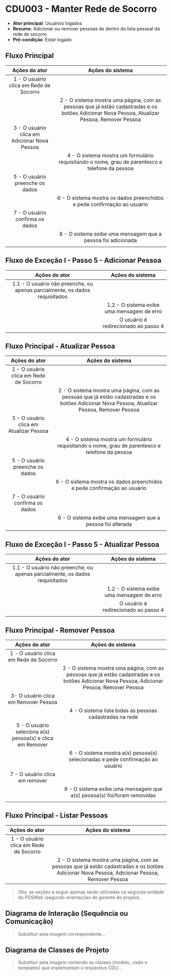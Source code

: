 # CDU003 - Manter Rede de Socorro

- **Ator principal**: Usuários logados
- **Resumo**: Adicionar ou remover pessoas de dentro da lista pessoal da rede de socorro
- **Pré-condição**: Estar logado 

## Fluxo Principal
| Ações do ator | Ações do sistema |
| :-----------------: | :-----------------: | 
| 1 - O usuário clica em Rede de Socorro  | |  
| | 2 - O sistema mostra uma página, com as pessoas que já estão cadastradas e os botões Adicionar Nova Pessoa, Atualizar Pessoa, Remover Pessoa | 
| 3 - O usuário clica em Adicionar Nova Pessoa |  |
|  |4 - O sistema mostra um formulário requisitando o nome, grau de parentesco e telefone da pessoa |
| 5 - O usuário preenche os dados |  |
|  | 6 - O sistema mostra os dados preenchidos e pede confirmação ao usuário |
| 7 - O usuário confirma os dados |  |
|  | 8 - O sistema exibe uma mensagem que a pessoa foi adicionada |
| | |

## Fluxo de Exceção I - Passo 5 - Adicionar Pessoa
| Ações do ator | Ações do sistema |
| :-----------------: |:-----------------: | 
| 1.1 - O usuário não preenche, ou apenas parcialmente, os dados requisitados | |  
| | 1.2 - O sistema exibe uma mensagem de erro |
| | O usuário é redirecionado ao passo 4 |
| | |

## Fluxo Principal - Atualizar Pessoa
| Ações do ator | Ações do sistema |
| :-----------------: | :-----------------: | 
| 1 - O usuário clica em Rede de Socorro | |  
| | 2 -  O sistema mostra uma página, com as pessoas que já estão cadastradas e os botões Adicionar Nova Pessoa, Atualizar Pessoa, Remover Pessoa |  
| 3 - O usuário clica em Atualizar Pessoa | |
| | 4 - O sistema mostra um formulário requisitando o nome, grau de parentesco e telefone da pessoa |
| 5 - O usuário preenche os dados | |
| | 6 - O sistema mostra os dados preenchidos e pede confirmação ao usuário |
| 7 - O usuário confirma os dados | |
| | 8 - O sistema exibe uma mensagem que a pessoa foi alterada |
| | |

## Fluxo de Exceção I - Passo 5 - Atualizar Pessoa
| Ações do ator | Ações do sistema |
| :-----------------: |:-----------------: | 
| 1.1 - O usuário não preenche, ou apenas parcialmente, os dados requisitados | |  
| | 1.2 - O sistema exibe uma mensagem de erro |
| | O usuário é redirecionado ao passo 4 |
| | |

## Fluxo Principal - Remover Pessoa
| Ações do ator | Ações do sistema |
| :-----------------: | :-----------------: | 
| 1 - O usuário clica em Rede de Socorro | |  
| | 2 - O sistema mostra uma página, com as pessoas que já estão cadastradas e os botões Adicionar Nova Pessoa, Adicionar Pessoa, Remover Pessoa |  
| 3- O usuário clica em Remover Pessoa |  |
|  | 4 - O sistema lista todas as pessoas cadastradas na rede  |
| 5 - O usuário seleciona a(s) pessoa(s) e clica em Remover |  |
|  | 6 - O sistema mostra a(s) pessoa(s) selecionadas e pede confirmação ao usuário |
| 7 - O usuário clica em remover |  |
|  | 8 - O sistema exibe uma mensagem que a(s) pessoa(s) foi/foram removidas |
|  |  | 

## Fluxo Principal - Listar Pessoas
| Ações do ator | Ações do sistema |
| :-----------------: | :-----------------: | 
| 1 - O usuário clica em Rede de Socorro | |  
| | 2 - O sistema mostra uma página, com as pessoas que já estão cadastradas e os botões Adicionar Nova Pessoa, Adicionar Pessoa, Remover Pessoa |  

> Obs. as seções a seguir apenas serão utilizadas na segunda unidade do PDSWeb (segundo orientações do gerente do projeto).

## Diagrama de Interação (Sequência ou Comunicação)

> Substituir pela imagem correspondente...

## Diagrama de Classes de Projeto

> Substituir pela imagem contendo as classes (modelo, visão e templates) que implementam o respectivo CDU...